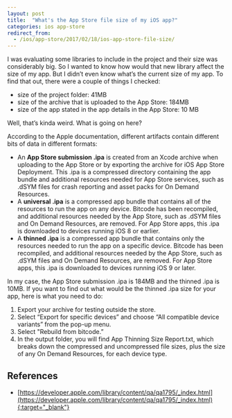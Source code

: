 ```yaml
---
layout: post
title:  "What's the App Store file size of my iOS app?"
categories: ios app-store
redirect_from:
  - /ios/app-store/2017/02/18/ios-app-store-file-size/
---
```


I was evaluating some libraries to include in the project and their size was considerably big. So I wanted to know how would that new library affect the size of my app. But I didn’t even know what’s the current size of my app. To find that out, there were a couple of things I checked:
* size of the project folder: 41MB
* size of the archive that is uploaded to the App Store: 184MB
* size of the app stated in the app details in the App Store: 10 MB

Well, that’s kinda weird. What is going on here?

According to the Apple documentation, different artifacts contain different bits of data in different formats:

* An **App Store submission .ipa** is created from an Xcode archive when uploading to the App Store or by exporting the archive for iOS App Store Deployment. This .ipa is a compressed directory containing the app bundle and additional resources needed for App Store services, such as .dSYM files for crash reporting and asset packs for On Demand Resources.
* A **universal .ipa** is a compressed app bundle that contains all of the resources to run the app on any device. Bitcode has been recompiled, and additional resources needed by the App Store, such as .dSYM files and On Demand Resources, are removed. For App Store apps, this .ipa is downloaded to devices running iOS 8 or earlier.
* A **thinned .ipa** is a compressed app bundle that contains only the resources needed to run the app on a specific device. Bitcode has been recompiled, and additional resources needed by the App Store, such as .dSYM files and On Demand Resources, are removed. For App Store apps, this .ipa is downloaded to devices running iOS 9 or later.

In my case, the App Store submission .ipa is 184MB and the thinned .ipa is 10MB. If you want to find out what would be the thinned .ipa size for your app, here is what you need to do:

1. Export your archive for testing outside the store.
2. Select “Export for specific devices” and choose “All compatible device variants” from the pop-up menu.
3. Select "Rebuild from bitcode.”
4. In the output folder, you will find App Thinning Size Report.txt, which breaks down the compressed and uncompressed file sizes, plus the size of any On Demand Resources, for each device type.

References
----------
* [https://developer.apple.com/library/content/qa/qa1795/_index.html](https://developer.apple.com/library/content/qa/qa1795/_index.html){:target="_blank"}
